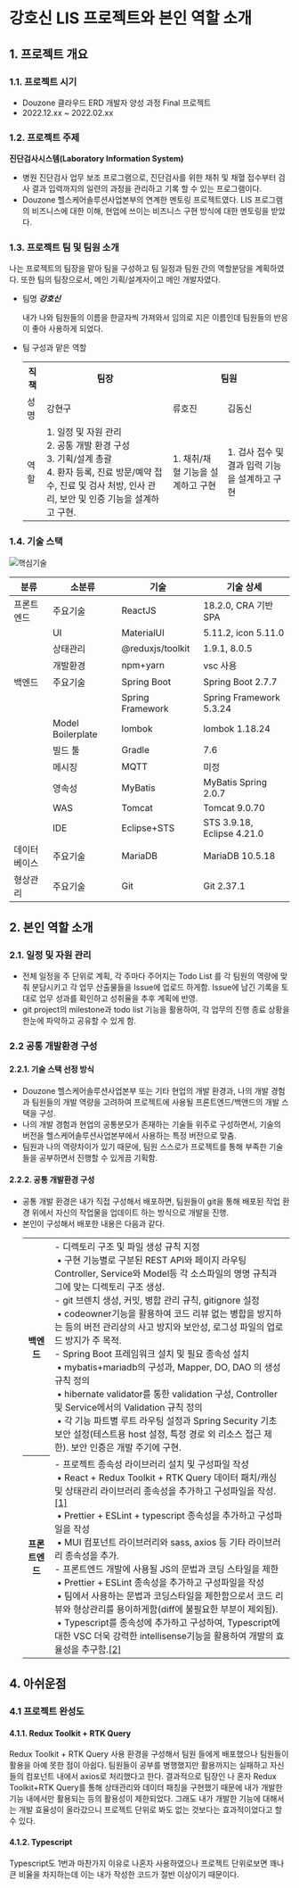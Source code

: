 # 강호신 LIS 프로젝트와 본인 역할 소개

## 1. 프로젝트 개요

### 1.1. 프로젝트 시기

- Douzone 클라우드 ERD 개발자 양성 과정 Final 프로젝트
- 2022.12.xx ~ 2022.02.xx

### 1.2. 프로젝트 주제

**진단검사시스템(Laboratory Information System)**

  - 병원 진단검사 업무 보조 프로그램으로, 진단검사를 위한 채취 및 채혈 접수부터 검사 결과 입력까지의 일련의 과정을 관리하고 기록 할 수 있는 프로그램이다.
  - Douzone 헬스케어솔루션사업본부의 연계한 멘토링 프로젝트였다. LIS 프로그램의 비즈니스에 대한 이해, 현업에 쓰이는 비즈니스 구현 방식에 대한 멘토링을 받았다.
  
### 1.3. 프로젝트 팀 및 팀원 소개

나는 프로젝트의 팀장을 맡아 팀을 구성하고 팀 일정과 팀원 간의 역할분담을 계획하였다. 또한 팀의 팀장으로서, 메인 기획/설계자이고 메인 개발자였다.

- 팀명 **_강호신_**

  내가 나와 팀원들의 이름을 한글자씩 가져와서 임의로 지은 이름인데 팀원들의 반응이 좋아 사용하게 되었다. 

- 팀 구성과 맡은 역할
  
  <table>
    <tr>
      <th>직책</th>
      <th>팀장</th>
      <th colspan="2">팀원</th>
    </tr>
    <tr>
      <td>성명</td>
      <td>강현구</td>
      <td>류호진</td>
      <td>김동신</td>
    </tr>
    <tr>
      <td>역할</td>
      <td> 
        1. 일정 및 자원 관리 <br>
        2. 공통 개발 환경 구성 <br>
        3. 기획/설계 총괄 <br>
        4. 환자 등록, 진료 방문/예약 접수, 진료 및 검사 처방, 인사 관리, 보안 및 인증 기능을 설계하고 구현.
      </td>
      <td>
        1. 채취/채혈 기능을 설계하고 구현
      </td>
      <td>
        1. 검사 접수 및 결과 입력 기능을 설계하고 구현
      </td>
    </tr>
  </table>
  
### 1.4. 기술 스택
  
![핵심기술](https://user-images.githubusercontent.com/18836863/210029513-ba13f53a-9a6b-40c6-bc6f-62776ad841d6.jpg)

| 분류 | 소분류 | 기술 | 기술 상세 |
| -- | -- | -- | -- |
| 프론트엔드 | 주요기술 | ReactJS | 18.2.0, CRA 기반 SPA |
| | UI | MaterialUI |  5.11.2, icon 5.11.0 |
| | 상태관리 | @reduxjs/toolkit | 1.9.1, 8.0.5 |
| | 개발환경 | npm+yarn | vsc 사용 |
| 백엔드 | 주요기술 | Spring Boot | Spring Boot 2.7.7 |
| |     | Spring Framework | Spring Framework 5.3.24 |
| | Model Boilerplate | lombok | lombok 1.18.24 |
| | 빌드 툴 | Gradle | 7.6 |
| | 메시징 | MQTT | 미정 |
| | 영속성 | MyBatis | MyBatis Spring 2.0.7 |
| | WAS | Tomcat | Tomcat 9.0.70 | 
| | IDE | Eclipse+STS | STS 3.9.18, Eclipse 4.21.0 | 
데이터베이스 | 주요기술 | MariaDB | MariaDB 10.5.18
형상관리 | 주요기술 | Git | Git 2.37.1

## 2. 본인 역할 소개

### 2.1. 일정 및 자원 관리

- 전체 일정을 주 단위로 계획, 각 주마다 주어지는 Todo List 를 각 팀원의 역량에 맞춰 분담시키고 각 업무 산출물들을 Issue에 업로드 하게함. Issue에 남긴 기록을 토대로 업무 성과를 확인하고 성취율을 추후 계획에 반영.
- git project의 milestone과 todo list 기능을 활용하여, 각 업무의 진행 종료 상황을 한눈에 파악하고 공유할 수 있게 함.

### 2.2 공통 개발환경 구성

#### 2.2.1. 기술 스택 선정 방식 

- Douzone 헬스케어솔루션사업본부 또는 기타 현업의 개발 환경과, 나의 개발 경험과 팀원들의 개발 역량을 고려하여 프로젝트에 사용될 프론트엔드/백앤드의 개발 스택을 구성.
- 나의 개발 경험과 현업의 공통분모가 존재하는 기술들 위주로 구성하면서, 기술의 버전을 헬스케어솔루션사업본부에서 사용하는 특정 버전으로 맞춤.
- 팀원과 나의 역량차이가 있기 때문에, 팀원 스스로가 프로젝트를 통해 부족한 기술들을 공부하면서 진행할 수 있게끔 기획함.

#### 2.2.2. 공통 개발환경 구성

- 공통 개발 환경은 내가 직접 구성해서 배포하면, 팀원들이 git을 통해 배포된 작업 환경 위에서 자신의 작업물을 업데이트 하는 방식으로 개발을 진행.
- 본인이 구성해서 배포한 내용은 다음과 같다.
  <table> 
    <tr>
      <th>백엔드</th>
      <td>
  - 디렉토리 구조 및 파일 생성 규칙 지정<br>
  &nbsp;• 구현 기능별로 구분된 REST API와 페이지 라우팅 Controller, Service와 Model등 각 소스파일의 명명 규칙과 그에 맞는 디렉토리 구조 생성.<br>
  - git 브렌치 생성, 커밋, 병합 관리 규칙, gitignore 설정<br>
  &nbsp;• codeowner기능을 활용하여 코드 리뷰 없는 병합을 방지하는 등의 버전 관리상의 사고 방지와 보안성, 로그성 파일의 업로드 방지가 주 목적.<br>
  - Spring Boot 프레임워크 설치 및 필요 종속성 설치 <br>
  &nbsp;• mybatis+mariadb의 구성과, Mapper, DO, DAO 의 생성 규칙 정의 <br>
  &nbsp;• hibernate validator를 통한 validation 구성, Controller및 Service에서의 Validation 규칙 정의<br>
  &nbsp;• 각 기능 파트별 루트 라우팅 설정과 Spring Security 기초 보안 설정(테스트용 host 설정, 특정 경로 외 리소스 접근 제한). 보안 인증은 개발 주기에 구현.<br>
      </td>
    </tr>
    <tr>
      <th>프론트엔드</th>
      <td>
        - 프로젝트 종속성 라이브러리 설치 및 구성파일 작성<br>
        &nbsp;• React + Redux Toolkit + RTK Query 데이터 패치/캐싱 및 상태관리 라이브러리 종속성을 추가하고 구성파일을 작성.<a href="#411-Redux-Toolkit--RTK-Query">[1]</a><br>
        &nbsp;• Prettier + ESLint + typescript 종속성을 추가하고 구성파일을 작성<br>
        &nbsp;• MUI 컴포넌트 라이브러리와 sass, axios 등 기타 라이브러리 종속성을 추가.<br>
        - 프론트엔드 개발에 사용될 JS의 문법과 코딩 스타일을 제한<br>
        &nbsp;• Prettier + ESLint 종속성을 추가하고 구성파일을 작성<br>
        &nbsp;• 팀에서 사용하는 문법과 코딩스타일을 제한함으로서 코드 리뷰와 형상관리를 용이하게함(diff에 불필요한 부분이 제외됨).<br>
        &nbsp;• Typescript를 종속성에 추가하고 구성하여, Typescript에 대한 VSC 더욱 강력한 intellisense기능을 활용하여 개발의 효율성을 추구함.<a href="#402-Typescript">[2]</a><br>
      </td>
    </tr>
  </table>


## 4. 아쉬운점
### 4.1 프로젝트 완성도
#### 4.1.1. Redux Toolkit + RTK Query
Redux Toolkit + RTK Query 사용 환경을 구성해서 팀원 들에게 배포했으나 팀원들이 활용을 아예 못한 점이 아쉽다. 팀원들이 공부를 병행했지만 활용까지는 실패하고 자신들의 컴포넌트 내에서 axios로 처리했다고 한다. 결과적으로 팀장인 나 혼자 Redux Toolkit+RTK Query를 통해 상태관리와 데이터 패칭을 구현했기 때문에 내가 개발한 기능 내에서만 활용되는 등의 활용성이 제한되었다. 그래도 내가 개발한 기능에 대해서는 개발 효율성이 올라갔으니 프로젝트 단위로 봐도 없는 것보다는 효과적이었다고 할 수 있다. 
#### 4.1.2. Typescript
Typescript도 1번과 마찬가지 이유로 나혼자 사용하였으나 프로젝트 단위로보면 꽤나 큰 비율을 차지하는데 이는 내가 작성한 코드가 절반 이상이기 때문이다.
   



